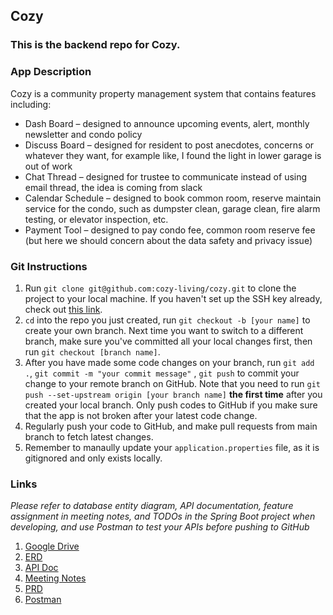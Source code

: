 ## Cozy

### This is the backend repo for Cozy.

### App Description

Cozy is a community property management system that contains features including:

* Dash Board – designed to announce upcoming events, alert, monthly newsletter and condo policy
* Discuss Board – designed for resident to post anecdotes, concerns or whatever they want, for example like, I found the
  light in lower garage is out of work
* Chat Thread – designed for trustee to communicate instead of using email thread, the idea is coming from slack
* Calendar Schedule – designed to book common room, reserve maintain service for the condo, such as dumpster clean,
  garage clean, fire alarm testing, or elevator inspection, etc.
* Payment Tool – designed to pay condo fee, common room reserve fee (but here we should concern about the data safety
  and privacy issue)

### Git Instructions

1. Run `git clone git@github.com:cozy-living/cozy.git` to clone the project to your local machine. If you haven't set up
   the SSH key already, check out [this link](https://docs.github.com/en/authentication/connecting-to-github-with-ssh).
2. `cd` into the repo you just created, run `git checkout -b [your name]` to create your own branch. Next time you want
   to switch to a different branch, make sure you've committed all your local changes first, then
   run `git checkout [branch name]`.
3. After you have made some code changes on your branch, run `git add .`, `git commit -m "your commit message"`
   , `git push` to commit your change to your remote branch on GitHub. Note that you need to
   run `git push --set-upstream origin [your branch name]` **the first time** after you created your local branch. Only
   push codes to GitHub if you make sure that the app is not broken after your latest code change.
4. Regularly push your code to GitHub, and make pull requests from main branch to fetch latest changes.
5. Remember to manaully update your `application.properties` file, as it is gitignored and only exists locally.

### Links

*Please refer to database entity diagram, API documentation, feature assignment in meeting notes, and TODOs in the Spring Boot project when developing, and use Postman to test your APIs before pushing to GitHub*

1. [Google Drive](https://drive.google.com/drive/u/0/folders/1NSGcEO8dKaahjkDrxAf-ZgzIof-ZQ_W4)
2. [ERD](https://app.diagrams.net/#G1cGTd0oRyGkhQOIIeLI4RYASQOdp0Cfl6)
3. [API Doc](https://docs.google.com/document/d/1LLQX0z0ZPF6sfsjUweT3RumIj0ZczjyTNE3MAvJYzzs/edit)
4. [Meeting Notes](https://docs.google.com/document/d/1nL4bcvQmQDJLTFW4MXks3bw_MohTKD96hatoA1upAeU/edit)
5. [PRD](https://docs.google.com/document/d/1zdTJFq294dYcr9dUOdOnD4Fx4tFR5DvIc9H20VWuZd8/edit)
6. [Postman](https://www.getpostman.com/collections/47625032c62264ee8e0f)